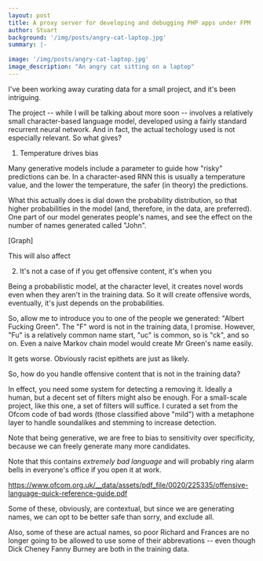 ```yaml
---
layout: post
title: A proxy server for developing and debugging PHP apps under FPM
author: Stuart
background: '/img/posts/angry-cat-laptop.jpg'
summary: |-
  
image: '/img/posts/angry-cat-laptop.jpg'
image_description: "An angry cat sitting on a laptop"
---
```


I've been working away curating data for a small project, and it's been intriguing.

The project -- while I will be talking about more soon -- involves a relatively 
small character-based language model, developed using a fairly standard recurrent
neural network. And in fact, the actual techology used is not especially relevant.
So what gives?

1. Temperature drives bias

Many generative models include a parameter to guide how "risky" predictions can
be. In a character-ased RNN this is usually a temperature value, and the lower 
the temperature, the safer (in theory) the predictions.

What this actually does is dial down the probability distribution, so that 
higher probabilities in the model (and, therefore, in the data, are preferred).
One part of our model generates people's names, and see the effect on the 
number of names generated called "John". 

[Graph]

This will also affect 

2. It's not a case of if you get offensive content, it's when you

Being a probabilistic model, at the character level, it creates novel words
even when they aren't in the training data. So it will create offensive words,
eventually, it's just depends on the probabilities. 

So, allow me to introduce you to one of the people we generated: "Albert Fucking Green".
The "F" word is not in the training data, I promise. However, "Fu" is a relatively common
name start, "uc" is common, so is "ck", and so on. Even a naive Markov chain model would
create Mr Green's name easily.

It gets worse. Obviously racist epithets are just as likely.

So, how do you handle offensive content that is not in the training data? 

In effect, you need some system for detecting a removing it. Ideally a human, but a decent
set of filters might also be enough. For a small-scale project, like this one, a set of
filters will suffice. I curated a set from the Ofcom code of bad words (those classified above "mild")
with a metaphone layer to handle soundalikes and stemming to increase detection.

Note that being generative, we are free to bias to sensitivity over specificity, because
we can freely generate many more candidates. 

Note that this contains *extremely bad language* and will probably ring alarm bells in
everyone's office if you open it at work. 

https://www.ofcom.org.uk/__data/assets/pdf_file/0020/225335/offensive-language-quick-reference-guide.pdf

Some of these, obviously, are contextual, but since we are generating names, 
we can opt to be better safe than sorry, and exclude all. 

Also, some of these are actual names, so poor Richard and Frances are no longer
going to be allowed to use some of their abbrevations -- even though Dick Cheney 
Fanny Burney are both in the training data.

